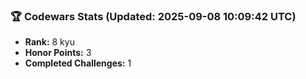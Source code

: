 ### 🏆 Codewars Stats (Updated: 2025-09-08 10:09:42 UTC)

- **Rank:** 8 kyu
- **Honor Points:** 3
- **Completed Challenges:** 1
